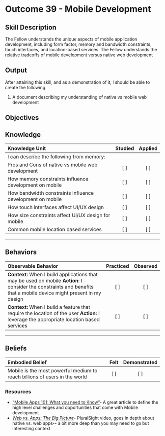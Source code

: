 # Outcome 39 - Mobile Development

**Skill Description**
----------
The Fellow understands the unique aspects of mobile application development, including form factor, memory and bandwidth constraints, touch interfaces, and location-based services. The Fellow understands the relative tradeoffs of mobile development versus native web development

**Output**
----------
After attaining this skill, and as a demonstration of it, I should be able to create the following:

1.  A document describing my understanding of native vs mobile web development



**Objectives**
----------
## **Knowledge**


| Knowledge Unit   |      Studied      | Applied |
|:-------------|:------------------:|:--------:|
| I can describe the following from memory: | | |
| Pros and Cons of native vs mobile web development | [ ] | [ ]  |
| How memory constraints influence development on mobile | [ ] | [ ]  |
| How bandwidth constraints influence development on mobile | [ ] | [ ]  |
| How touch interfaces affect UI/UX design | [ ] | [ ]  |
| How size constraints affect UI/UX design for mobile | [ ] | [ ]  |
| Common mobile location based services | [ ] | [ ]  |



----------


## **Behaviors**

| Observable Behavior   |      Practiced      | Observed |
|:-------------|:------------------:|:--------:|
| **Context:** When I build applications that may be used on mobile **Action:** I consider the constraints and benefits that a mobile device might present in my design | [ ] | [ ] |
| **Context:** When I build a feature that require the location of the user **Action:** I leverage the appropriate location based services | [ ] | [ ] |


----------


## **Beliefs**


| Embodied Belief   |      Felt      | Demonstrated |
|:-------------|:------------------:|:--------:|
| Mobile is the most powerful medium to reach billions of users in the world | [ ] | [ ] |

### Resources

- [“Mobile Apps 101: What you need to Know”](https://www.infoworld.com/article/2623833/mobile-development/mobile-development-101--what-you-need-to-know.html)- A great article to define the high level challenges and opportunities that come with Mobile development
- [_Web vs. Apps: The Big Picture_](https://app.pluralsight.com/library/courses/mobile-app-big-pic/table-of-contents)- PluralSight video, goes in depth about native vs. web apps-- a bit more deep than you may need to go but interesting context
